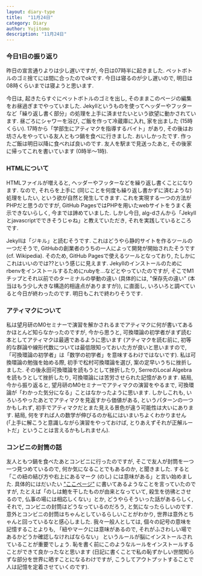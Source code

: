 ```yaml
---
layout: diary-type
title:  "11月24日"
category: Diary
author: Yujitomo
description: "11月24日"
---
```


### 今日1日の振り返り
昨日の宣言通りよりは少し遅いですが, 今日は07時半に起きました.
ペットボトルのゴミ捨てには間に合ったのでokです.
今日は寝るのが少し遅いので, 明日は08時くらいまでは寝ようと思います.

今日は, 起きたらすぐにペットボトルのゴミを出し, そのままこのページの編集をお昼過ぎまでやっていました.
Jekyllというものを使ってヘッダーやフッターなど「繰り返し書く部分」の処理を上手に済ませたいという欲望に動かされています.
昼ごろにシャワーを浴び, ご飯を作って冷蔵庫に入れ, 家を出ました (15時くらい).
17時から「学部生にアティマクを指導するバイト」があり, その後はお坊さんをやっている友人ともつ鍋を食べに行きました.
おいしかったです. 作ったご飯は明日以降に食べれば良いのです.
友人を駅まで見送ったあと, その後家に帰ってこれを書いています (0時半〜1時).



### HTMLについて

HTMLファイルが増えると, ヘッダーやフッターなどを繰り返し書くことになります.
なので, それらを上手に (同じことを何度も繰り返し書かずに済むような) 処理をしたい, という欲が自然と発生してきます.
これを実現する一つの方法がPHPだと思うのですが, GitHub PagesではPHPを用いたwebサイトをうまく表示できないらしく, 今までは諦めていました.
しかし今日, alg-dさんから「Jekyllとjavascriptでできそうじゃね」と教えていただき, それを実践しているところです.

Jekyllは「ジキル」と読むそうです.
これはどうやら静的サイトを作るツールの一つだそうで, GitHubの創業者のうちの一人によって開発が開始されたそうです (cf. Wikipedia).
そのため, GitHub Pagesで使えるツールとなっており, たしかにこれはいいのでは??という感じに見えます.
Jekyllのインストールのためにrbenvをインストールするためにrubyを...などとやっていたのですが,
そこでM1チップとそれ以前でのターミナルの挙動の違い (具体的には, "保存先の違い" (本当はもう少し大きな構造的相違点がありますが)), に直面し,
いろいろと調べていると今日が終わったのです.
明日もこれで終わりそうです.



### アティマクについて
私は望月研のM0セミナーで演習を解かされるまでアティマクに何が書いてあるかほとんど知らなかったのですが,
今から思うと, 可換環論の初学者がまず読む本としてアティマクは最適であるように思います
(アティマクを読む前に, 初等的な群論や線形代数については最低限知っておいた方が良いと思いますので,
「可換環論の初学者」は「数学の初学者」を意味するわけではないです).
私は可換環論の勉強を始める際, 初手で松村可換環論を選び, 案の定早いうちに挫折しました.
その後永田可換環論を読もうとして挫折したり, SerreのLocal Algebraを読もうとして挫折したり, 可換環論には苦労させられた記憶があります.
結局, 今から振り返ると, 望月研のM0セミナーでアティマクの演習をやるまで, 可換環論が「わかった気分になる」ことはなかったように思います.
しかしこれも, いろいろやったあとでアティマクを見返すから価値がある, というパターンの一つかもしれず,
初手でアティマクだとまた見える景色が違う可能性は大いにあります.
結局, 何をすれば人の数学が伸びるのか私にはいまいちよくわかりません
(「上手に解こうと意識しながら演習をやっておけば, とりあえずそれが正解ルートだ」ということは言えるかもしれません).





### コンビニの封筒の話
友人ともつ鍋を食べたあとコンビニに行ったのですが,
そこで友人が封筒を一つ一つ見つめているので, 何か気になることでもあるのか, と聞きました.
すると「この紐の結び方や右上にあるマーク (のし) には意味がある」と言い始めました.
具体的にはだいたい
["ここページ"](https://www.niwaka.com/ksm/radio/wedding/gift-money/envelopes/05/)
に書いてあるようなことを言っていたのですが,
たとえば「のしは鮑を干したものが由来となっていて, 殺生を彷彿とさせるので,
仏事の場には相応しくない」とか, どうやらそういった話があるらしく,
それで, コンビニの封筒はどうなっているのだろう, と気になったらしいのです.
意外とコンビニの封筒はちゃんとしているらしいことがわかり, 世界は意外とちゃんと回っているなと感心しました.
我々一般人としては, 個々の記号の意味を記憶することよりも,
「紐やマークには意味があるので, それがふさわしい場であるかどうか確認しなければならない」
というルールが脳にインストールされていることが重要でしょう.
恥を書く前にこのようなルールをインストールすることができて良かったなと思います
(日記に書くことで私の恥ずかしい世間知らずな部分を世界に晒すことになるわけですが, こうしてアウトプットすることで人は記憶を定着させていくのです).

